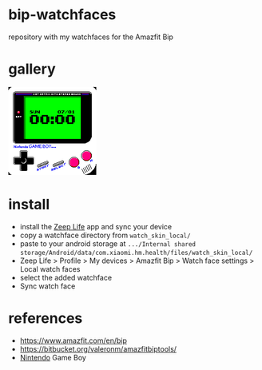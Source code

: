 # bip-watchfaces

repository with my watchfaces for the Amazfit Bip

# gallery

![](watch_skin_local/gameboy/gameboy_packed_animated.gif)

# install

* install the [Zeep Life](https://play.google.com/store/apps/details?id=com.xiaomi.hm.health) app and sync your device
* copy a watchface directory from `watch_skin_local/`
* paste to your android storage at `.../Internal shared storage/Android/data/com.xiaomi.hm.health/files/watch_skin_local/`
* Zeep Life > Profile > My devices > Amazfit Bip > Watch face settings > Local watch faces
* select the added watchface
* Sync watch face

# references

* https://www.amazfit.com/en/bip
* https://bitbucket.org/valeronm/amazfitbiptools/
* [Nintendo](www.nintendo.com) Game Boy

